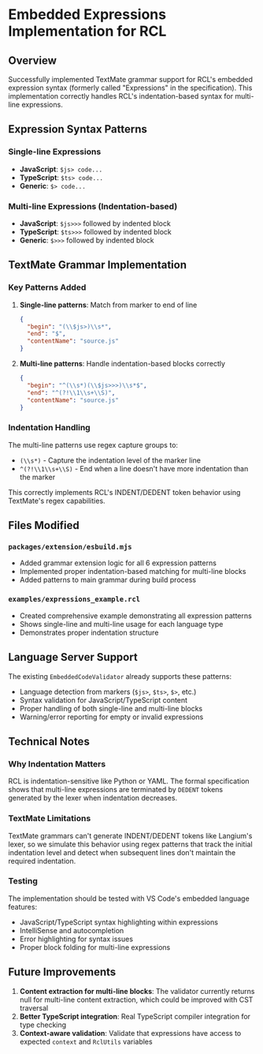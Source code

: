 # Embedded Expressions Implementation for RCL

## Overview

Successfully implemented TextMate grammar support for RCL's embedded expression syntax (formerly called "Expressions" in the specification). This implementation correctly handles RCL's indentation-based syntax for multi-line expressions.

## Expression Syntax Patterns

### Single-line Expressions
- **JavaScript**: `$js> code...`
- **TypeScript**: `$ts> code...`
- **Generic**: `$> code...`

### Multi-line Expressions (Indentation-based)
- **JavaScript**: `$js>>>` followed by indented block
- **TypeScript**: `$ts>>>` followed by indented block
- **Generic**: `$>>>` followed by indented block

## TextMate Grammar Implementation

### Key Patterns Added

1. **Single-line patterns**: Match from marker to end of line
   ```json
   {
     "begin": "(\\$js>)\\s*",
     "end": "$",
     "contentName": "source.js"
   }
   ```

2. **Multi-line patterns**: Handle indentation-based blocks correctly
   ```json
   {
     "begin": "^(\\s*)(\\$js>>>)\\s*$",
     "end": "^(?!\\1\\s+\\S)",
     "contentName": "source.js"
   }
   ```

### Indentation Handling

The multi-line patterns use regex capture groups to:
- `(\\s*)` - Capture the indentation level of the marker line
- `^(?!\\1\\s+\\S)` - End when a line doesn't have more indentation than the marker

This correctly implements RCL's INDENT/DEDENT token behavior using TextMate's regex capabilities.

## Files Modified

### `packages/extension/esbuild.mjs`
- Added grammar extension logic for all 6 expression patterns
- Implemented proper indentation-based matching for multi-line blocks
- Added patterns to main grammar during build process

### `examples/expressions_example.rcl`
- Created comprehensive example demonstrating all expression patterns
- Shows single-line and multi-line usage for each language type
- Demonstrates proper indentation structure

## Language Server Support

The existing `EmbeddedCodeValidator` already supports these patterns:
- Language detection from markers (`$js>`, `$ts>`, `$>`, etc.)
- Syntax validation for JavaScript/TypeScript content
- Proper handling of both single-line and multi-line blocks
- Warning/error reporting for empty or invalid expressions

## Technical Notes

### Why Indentation Matters
RCL is indentation-sensitive like Python or YAML. The formal specification shows that multi-line expressions are terminated by `DEDENT` tokens generated by the lexer when indentation decreases.

### TextMate Limitations
TextMate grammars can't generate INDENT/DEDENT tokens like Langium's lexer, so we simulate this behavior using regex patterns that track the initial indentation level and detect when subsequent lines don't maintain the required indentation.

### Testing
The implementation should be tested with VS Code's embedded language features:
- JavaScript/TypeScript syntax highlighting within expressions
- IntelliSense and autocompletion
- Error highlighting for syntax issues
- Proper block folding for multi-line expressions

## Future Improvements

1. **Content extraction for multi-line blocks**: The validator currently returns null for multi-line content extraction, which could be improved with CST traversal
2. **Better TypeScript integration**: Real TypeScript compiler integration for type checking
3. **Context-aware validation**: Validate that expressions have access to expected `context` and `RclUtils` variables
